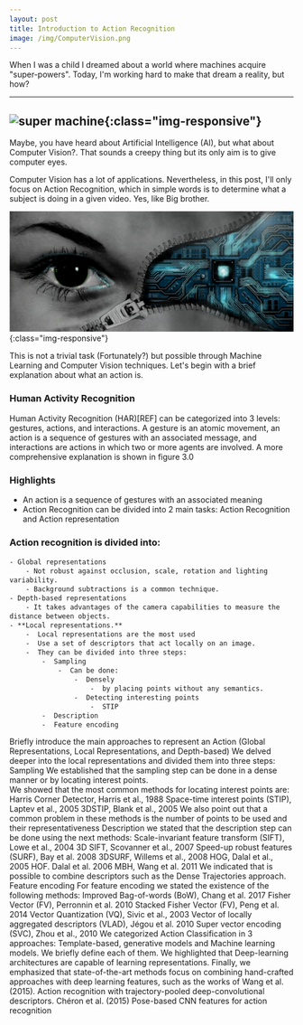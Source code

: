 ```yaml
---
layout: post
title: Introduction to Action Recognition
image: /img/ComputerVision.png
---
```


When I was a child I dreamed about a world where machines acquire "super-powers". 
Today, I'm working hard to make that dream a reality, but how?

---
![super machine](/img/ComputerVision.png){:class="img-responsive"}
---

Maybe, you have heard about Artificial Intelligence (AI), but what about Computer Vision?. That sounds a creepy thing but its only aim is to give computer eyes. 

Computer Vision has a lot of applications. Nevertheless, in this post, I'll only focus on Action Recognition, which in simple words is to determine what a subject is doing in a given video. Yes, like Big brother. 

![super machine](/img/CV.png){:class="img-responsive"}

This is not a trivial task (Fortunately?) but possible through  Machine Learning and Computer Vision techniques. Let's begin with a brief explanation about what an action is. 

### Human Activity Recognition
Human Activity Recognition (HAR)[REF] can be categorized into 3 levels: gestures, actions, and interactions. A gesture is an atomic movement, an action is a sequence of gestures with an associated message, and interactions are actions in which two or more agents are involved. A more comprehensive explanation is shown in figure 3.0


### Highlights
- An action is a sequence of gestures with an associated meaning 
- Action Recognition can be divided into 2 main tasks: Action Recognition and Action representation
### Action recognition is divided into:
	- Global representations 
		- Not robust against occlusion, scale, rotation and lighting variability. 
		- Background subtractions is a common technique. 
	- Depth-based representations
		- It takes advantages of the camera capabilities to measure the distance between objects. 
	- **Local representations.**
		-  Local representations are the most used
		-  Use a set of descriptors that act locally on an image. 
		-  They can be divided into three steps: 
			-  Sampling
				-  Can be done: 
					-  Densely 
						-  by placing points without any semantics. 
					-  Detecting interesting points
						-  STIP
			-  Description
			-  Feature encoding
 
Briefly introduce the main approaches to represent an Action (Global Representations, Local Representations, and Depth-based)
We delved deeper into the local representations and divided them into three steps: 
Sampling
We established that the sampling step can be done in a dense manner or by locating interest points.  
We showed that the most common methods for locating interest points are:
Harris Corner Detector, Harris et al., 1988
Space-time interest points (STIP),  Laptev et al., 2005
3DSTIP, Blank et al., 2005
We also point out that a common problem in these methods is the number of points to be used and their representativeness 
Description
we stated that the description step can be done using the next methods: 
Scale-invariant feature transform (SIFT), Lowe et al., 2004
3D SIFT, Scovanner et al., 2007
Speed-up robust features (SURF),  Bay et al. 2008
3DSURF, Willems et al., 2008
HOG, Dalal et al., 2005
HOF. Dalal et al. 2006
MBH, Wang et al.  2011
We indicated that is possible to combine descriptors such as the Dense Trajectories approach. 
Feature encoding
For feature encoding we stated the existence of the following methods:
Improved Bag-of-words (BoW), Chang et al. 2017
Fisher Vector (FV), Perronnin et al. 2010
Stacked Fisher Vector (FV), Peng et al. 2014
Vector Quantization (VQ), Sivic et al., 2003
Vector of locally aggregated descriptors (VLAD), Jégou et al. 2010
Super vector encoding (SVC), Zhou et al., 2010
We categorized Action Classification in 3 approaches: Template-based, generative models and Machine learning models. We briefly define each of them. 
We highlighted that Deep-learning architectures are capable of learning representations. 
Finally, we emphasized that state-of-the-art methods focus on combining hand-crafted approaches with  deep learning features, such as the works of 
Wang et al. (2015). Action recognition with trajectory-pooled deep-convolutional descriptors.
Chéron et al. (2015) Pose-based CNN features for action recognition

